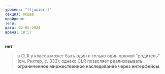 ```yaml
---
уровень: "[[junior]]"
секция: общее
пройдено: 
теги: 
дата: 02-05-2024
время: 18:57
---
```


**нет** 

> в CLR у класса может быть один и только один прямой "родитель" (см. Рихтер, с. 333); однако CLR позволяет реализовывать **ограниченное множественное наследование через интерфейсы**.